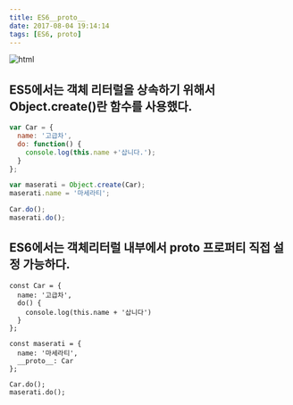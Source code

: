 ```yaml
---
title: ES6__proto__
date: 2017-08-04 19:14:14
tags: [ES6, proto]
---
```


![html](../../../../images/es6.png)

## ES5에서는 객체 리터럴을 상속하기 위해서 Object.create()란 함수를 사용했다.

```js
var Car = {
  name: '고급차',
  do: function() {
    console.log(this.name +'삽니다.');
  }
};

var maserati = Object.create(Car);
maserati.name = '마세라티';

Car.do();
maserati.do();
```

## ES6에서는 객체리터럴 내부에서 __proto__ 프로퍼티 직접 설정 가능하다.

```ecmascript 6
const Car = {
  name: '고급차',
  do() {
    console.log(this.name + '삽니다')
  }
};

const maserati = {
  name: '마세라티',
  __proto__: Car
};

Car.do();
maserati.do();
```